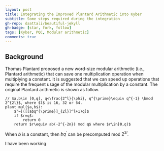 ```yaml
---
layout: post
title: Integrating the Improved Plantard Arithmetic into Kyber
subtitle: Some steps required during the integration 
gh-repo: daattali/beautiful-jekyll
gh-badge: [star, fork, follow]
tags: [Kyber, PQC, Modular arithmetic]
comments: true
---
```


## Background
Thomas Plantard proposed a new word-size modular arithmetic (i.e., Plantard arithmetic) that can save one multiplication operation when multiplying a constant. It is suggested that we can speed up operations that require the frequent usage of the modular multiplication by a constant. The original Plantard arithmetic is shown as follow.

```
// $a,b\in [0,q], q<\frac{2^l}{\phi}, q^{\prime}\equiv q^{-1} \bmod 2^{2l}$, where $l$ is 16, 32 or 64.
plant_mul($a,b$):
	$r=[([[abq^{\prime}]_{2l}]^l+1)q]$
	if $r=q$:
		return 0
	return $r\equiv ab(-2^{-2n}) mod q$ where $r\in[0,q)$
```

When $b$ is a constant, then $bq^{\prime}$ can be precomputed mod $2^{2l}$.

I have been working 
